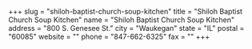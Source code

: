 +++
slug = "shiloh-baptist-church-soup-kitchen"
title = "Shiloh Baptist Church Soup Kitchen"
name = "Shiloh Baptist Church Soup Kitchen"
address = "800 S. Genesee St."
city = "Waukegan"
state = "IL"
postal = "60085"
website = ""
phone = "847-662-6325"
fax = ""
+++
